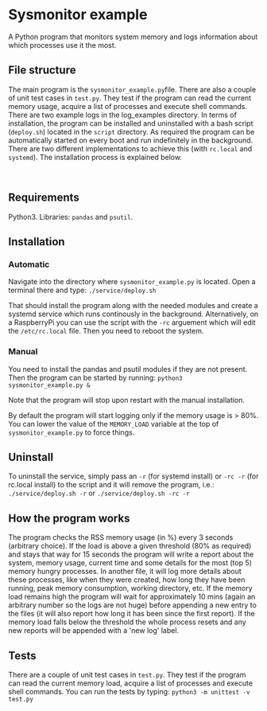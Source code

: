 # Sysmonitor example

A Python program that monitors system memory and logs information about which processes use it the most.


## File structure

The main program is the `sysmonitor_example.py`file. There are also a couple of unit test cases in `test.py`. They test if the program can read the current memory usage, acquire a list of processes and execute shell commands. There are two example logs in the log_examples directory. In terms of installation, the program can be installed and uninstalled with a bash script (`deploy.sh`) located in the `script` directory. As required the program can be automatically started on every boot and run indefinitely in the background. There are two different implementations to achieve this (with `rc.local` and `systemd`). The installation process is explained below.

 
## Requirements

Python3. Libraries: `pandas` and `psutil`.

## Installation

### Automatic

Navigate into the directory where `sysmonitor_example.py` is located. Open a terminal there and type:
`./service/deploy.sh`

That should install the program along with the needed modules and create a systemd service which runs continously in the background.
Alternatively, on a RaspberryPi you can use the script with the `-rc` arguement which will edit the `/etc/rc.local` file. Then you need to reboot the system.

### Manual

You need to install the pandas and psutil modules if they are not present. Then the program can be started by running:
`python3 sysmonitor_example.py &` 

Note that the program will stop upon restart with the manual installation.

By default the program will start logging only if the memory usage is \> 80\%. You can lower the value of the `MEMORY_LOAD` variable at the top of `sysmonitor_example.py` to force things.

## Uninstall

To uninstall the service, simply pass an `-r` (for systemd install) or `-rc -r` (for rc.local install) to the script and it will remove the program, i.e.:
`./service/deploy.sh -r` or `./service/deploy.sh -rc -r`


## How the program works

The program checks the RSS memory usage (in %) every 3 seconds (arbitrary choice). If the load is above a given threshold (80% as required) and stays that way for 15 seconds the program will write a report about the system, memory usage, current time and some details for the most (top 5) memory hungry processes. In another file, it will log more details about these processes, like when they were created, how long they have been running, peak memory consumption, working directory, etc. If the memory load remains high the program will wait for approximately 10 mins (again an arbitrary number so the logs are not huge) before appending a new entry to the files (it will also report how long it has been since the first report). If the memory load falls below the threshold the whole process resets and any new reports will be appended with a 'new log' label.

## Tests

There are a couple of unit test cases in `test.py`. 
They test if the program can read the current memory load, acquire a list of processes and execute shell commands.
You can run the tests by typing:
`python3 -m unittest -v test.py`

